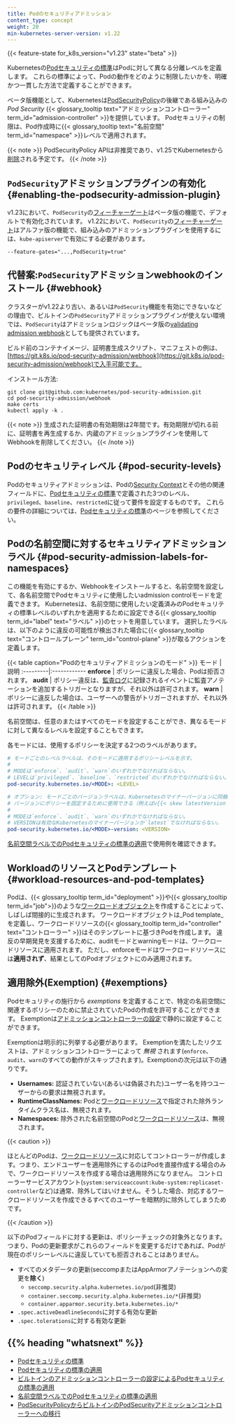 ```yaml
---
title: Podのセキュリティアドミッション
content_type: concept
weight: 20
min-kubernetes-server-version: v1.22
---
```



<!-- overview -->

{{< feature-state for_k8s_version="v1.23" state="beta" >}}

Kubernetesの[Podセキュリティの標準](/ja/docs/concepts/security/pod-security-standards/)はPodに対して異なる分離レベルを定義します。
これらの標準によって、Podの動作をどのように制限したいかを、明確かつ一貫した方法で定義することができます。

ベータ版機能として、Kubernetesは[PodSecurityPolicy](/docs/concepts/policy/pod-security-policy/)の後継である組み込みの _Pod Security_ {{< glossary_tooltip text="アドミッションコントローラー" term_id="admission-controller" >}}を提供しています。
Podセキュリティの制限は、Pod作成時に{{< glossary_tooltip text="名前空間" term_id="namespace" >}}レベルで適用されます。

{{< note >}}
PodSecurityPolicy APIは非推奨であり、v1.25でKubernetesから[削除](/docs/reference/using-api/deprecation-guide/#v1-25)される予定です。
{{< /note >}}


<!-- body -->

## `PodSecurity`アドミッションプラグインの有効化 {#enabling-the-podsecurity-admission-plugin}
v1.23において、`PodSecurity`の[フィーチャーゲート](/ja/docs/reference/command-line-tools-reference/feature-gates/)はベータ版の機能で、デフォルトで有効化されています。
v1.22において、`PodSecurity`の[フィーチャーゲート](/ja/docs/reference/command-line-tools-reference/feature-gates/)はアルファ版の機能で、組み込みのアドミッションプラグインを使用するには、`kube-apiserver`で有効にする必要があります。

```shell
--feature-gates="...,PodSecurity=true"
```

## 代替案:`PodSecurity`アドミッションwebhookのインストール {#webhook}

クラスターがv1.22より古い、あるいは`PodSecurity`機能を有効にできないなどの理由で、ビルトインの`PodSecurity`アドミッションプラグインが使えない環境では、`PodSecurity`はアドミッションロジックはベータ版の[validating admission webhook](https://git.k8s.io/pod-security-admission/webhook)としても提供されています。

ビルド前のコンテナイメージ、証明書生成スクリプト、マニフェストの例は、[https://git.k8s.io/pod-security-admission/webhook](https://git.k8s.io/pod-security-admission/webhook)で入手可能です。


インストール方法:
```shell
git clone git@github.com:kubernetes/pod-security-admission.git
cd pod-security-admission/webhook
make certs
kubectl apply -k .
```

{{< note >}}
生成された証明書の有効期限は2年間です。有効期限が切れる前に、証明書を再生成するか、内蔵のアドミッションプラグインを使用してWebhookを削除してください。
{{< /note >}}

## Podのセキュリティレベル {#pod-security-levels}

Podのセキュリティアドミッションは、Podの[Security Context](/docs/tasks/configure-pod-container/security-context/)とその他の関連フィールドに、[Podセキュリティの標準](/ja/docs/concepts/security/pod-security-standards)で定義された3つのレベル、`privileged`、`baseline`、`restricted`に従って要件を設定するものです。
これらの要件の詳細については、[Podセキュリティの標準](/ja/docs/concepts/security/pod-security-standards)のページを参照してください。

## Podの名前空間に対するセキュリティアドミッションラベル {#pod-security-admission-labels-for-namespaces}

この機能を有効にするか、Webhookをインストールすると、名前空間を設定して、各名前空間でPodセキュリティに使用したいadmission controlモードを定義できます。
Kubernetesは、名前空間に使用したい定義済みのPodセキュリティの標準レベルのいずれかを適用するために設定できる{{< glossary_tooltip term_id="label" text="ラベル" >}}のセットを用意しています。
選択したラベルは、以下のように違反の可能性が検出された場合に{{< glossary_tooltip text="コントロールプレーン" term_id="control-plane" >}}が取るアクションを定義します。

{{< table caption="Podのセキュリティアドミッションのモード" >}}
モード | 説明
:---------|:------------
**enforce** | ポリシーに違反した場合、Podは拒否されます。
**audit** | ポリシー違反は、[監査ログ](/ja/docs/tasks/debug/debug-cluster/audit/)に記録されるイベントに監査アノテーションを追加するトリガーとなりますが、それ以外は許可されます。
**warn** | ポリシーに違反した場合は、ユーザーへの警告がトリガーされますが、それ以外は許可されます。
{{< /table >}}

名前空間は、任意のまたはすべてのモードを設定することができ、異なるモードに対して異なるレベルを設定することもできます。

各モードには、使用するポリシーを決定する2つのラベルがあります。
```yaml
# モードごとのレベルラベルは、そのモードに適用するポリシーレベルを示す。
#
# MODEは`enforce`、`audit`、`warn`のいずれかでなければならない。
# LEVELは`privileged`、`baseline`、`restricted`のいずれかでなければならない。
pod-security.kubernetes.io/<MODE>: <LEVEL>

# オプション: モードごとのバージョンラベルは、Kubernetesのマイナーバージョンに同梱される
# バージョンにポリシーを固定するために使用できる（例えばv{{< skew latestVersion >}}など）。
#
# MODEは`enforce`、`audit`、`warn`のいずれかでなければならない。
# VERSIONは有効なKubernetesのマイナーバージョンか`latest`でなければならない。
pod-security.kubernetes.io/<MODE>-version: <VERSION>
```

[名前空間ラベルでのPodセキュリティの標準の適用](/docs/tasks/configure-pod-container/enforce-standards-namespace-labels)で使用例を確認できます。


## WorkloadのリソースとPodテンプレート {#workload-resources-and-pod-templates}

Podは、{{< glossary_tooltip term_id="deployment" >}}や{{< glossary_tooltip term_id="job">}}のような[ワークロードオブジェクト](/ja/docs/concepts/workloads/controllers/)を作成することによって、しばしば間接的に生成されます。
ワークロードオブジェクトは_Pod template_を定義し、ワークロードリソースの{{< glossary_tooltip term_id="controller" text="コントローラー" >}}はそのテンプレートに基づきPodを作成します。
違反の早期発見を支援するために、auditモードとwarningモードは、ワークロードリソースに適用されます。
ただし、enforceモードはワークロードリソースには**適用されず**、結果としてのPodオブジェクトにのみ適用されます。

## 適用除外(Exemption) {#exemptions}

Podセキュリティの施行から _exemptions_ を定義することで、特定の名前空間に関連するポリシーのために禁止されていたPodの作成を許可することができます。
Exemptionは[アドミッションコントローラーの設定](/docs/tasks/configure-pod-container/enforce-standards-admission-controller/#configure-the-admission-controller)で静的に設定することができます。

Exemptionは明示的に列挙する必要があります。
Exemptionを満たしたリクエストは、アドミッションコントローラーによって _無視_ されます(`enforce`、`audit`、`warn`のすべての動作がスキップされます)。Exemptionの次元は以下の通りです。

- **Usernames:** 認証されていない(あるいは偽装された)ユーザー名を持つユーザーからの要求は無視されます。
- **RuntimeClassNames:** Podと[ワークロードリソース](#workload-resources-and-pod-templates)で指定された除外ランタイムクラス名は、無視されます。
- **Namespaces:** 除外された名前空間のPodと[ワークロードリソース](#workload-resources-and-pod-templates)は、無視されます。

{{< caution >}}

ほとんどのPodは、[ワークロードリソース](#workload-resources-and-pod-templates)に対応してコントローラーが作成します。つまり、エンドユーザーを適用除外にするのはPodを直接作成する場合のみで、ワークロードリソースを作成する場合は適用除外になりません。
コントローラーサービスアカウント(`system:serviceaccount:kube-system:replicaset-controller`など)は通常、除外してはいけません。そうした場合、対応するワークロードリソースを作成できるすべてのユーザーを暗黙的に除外してしまうためです。

{{< /caution >}}

以下のPodフィールドに対する更新は、ポリシーチェックの対象外となります。つまり、Podの更新要求がこれらのフィールドを変更するだけであれば、Podが現在のポリシーレベルに違反していても拒否されることはありません。

- すべてのメタデータの更新(seccompまたはAppArmorアノテーションへの変更を**除く**)
  - `seccomp.security.alpha.kubernetes.io/pod`(非推奨)
  - `container.seccomp.security.alpha.kubernetes.io/*`(非推奨)
  - `container.apparmor.security.beta.kubernetes.io/*`
- `.spec.activeDeadlineSeconds`に対する有効な更新
- `.spec.tolerations`に対する有効な更新

## {{% heading "whatsnext" %}}

- [Podセキュリティの標準](/ja/docs/concepts/security/pod-security-standards)
- [Podセキュリティの標準の適用](/docs/setup/best-practices/enforcing-pod-security-standards)
- [ビルトインのアドミッションコントローラーの設定によるPodセキュリティの標準の適用](/docs/tasks/configure-pod-container/enforce-standards-admission-controller)
- [名前空間ラベルでのPodセキュリティの標準の適用](/docs/tasks/configure-pod-container/enforce-standards-namespace-labels)
- [PodSecurityPolicyからビルトインのPodSecurityアドミッションコントローラーへの移行](/docs/tasks/configure-pod-container/migrate-from-psp)
